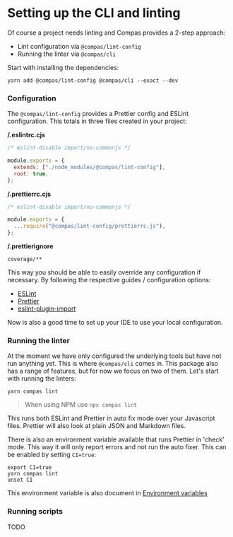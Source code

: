 # Setting up the CLI and linting

Of course a project needs linting and Compas provides a 2-step approach:

- Lint configuration via `@compas/lint-config`
- Running the linter via `@compas/cli`

Start with installing the dependencies:

```shell
yarn add @compas/lint-config @compas/cli --exact --dev
```

### Configuration

The `@compas/lint-config` provides a Prettier config and ESLint configuration.
This totals in three files created in your project:

**/.eslintrc.cjs**

```js
/* eslint-disable import/no-commonjs */

module.exports = {
  extends: ["./node_modules/@compas/lint-config"],
  root: true,
};
```

**/.prettierrc.cjs**

```js
/* eslint-disable import/no-commonjs */

module.exports = {
  ...require("@compas/lint-config/prettierrc.js"),
};
```

**/.prettierignore**

```ignorelang
coverage/**
```

This way you should be able to easily override any configuration if necessary.
By following the respective guides / configuration options:

- [ESLint](https://eslint.org/docs/user-guide/configuring#configuring-rules)
- [Prettier](https://prettier.io/docs/en/options.html)
- [eslint-plugin-import](https://github.com/benmosher/eslint-plugin-import/)

Now is also a good time to set up your IDE to use your local configuration.

### Running the linter

At the moment we have only configured the underlying tools but have not run
anything yet. This is where `@compas/cli` comes in. This package also has a
range of features, but for now we focus on two of them. Let's start with running
the linters:

```shell
yarn compas lint
```

> When using NPM use `npx compas lint`

This runs both ESLint and Prettier in auto fix mode over your Javascript files.
Prettier will also look at plain JSON and Markdown files.

There is also an environment variable available that runs Prettier in 'check'
mode. This way it will only report errors and not run the auto fixer. This can
be enabled by setting `CI=true`:

```shell
export CI=true
yarn compas lint
unset CI
```

This environment variable is also document in [Environment variables](TODO)

### Running scripts

TODO
